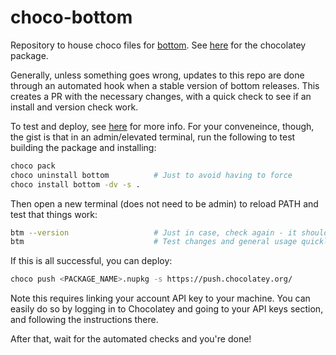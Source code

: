 # choco-bottom

Repository to house choco files for [bottom](https://github.com/ClementTsang/bottom). See [here](https://community.chocolatey.org/packages/bottom) for the chocolatey package.

Generally, unless something goes wrong, updates to this repo are done through an automated hook when a stable version of bottom releases. This creates a PR with the necessary changes, with a quick check to see if an install and version check work.

To test and deploy, see [here](https://chocolatey.org/courses/creating-chocolatey-packages/building-testing-and-pushing) for more info. For your conveneince, though, the gist is that in an admin/elevated terminal, run the following to test building the package and installing:

```bash
choco pack
choco uninstall bottom          # Just to avoid having to force
choco install bottom -dv -s .
```

Then open a new terminal (does not need to be admin) to reload PATH and test that things work:

```bash
btm --version                   # Just in case, check again - it should match the new version
btm                             # Test changes and general usage quickly
```

If this is all successful, you can deploy:

```bash
choco push <PACKAGE_NAME>.nupkg -s https://push.chocolatey.org/
```

Note this requires linking your account API key to your machine. You can easily do so by logging in to Chocolatey and going to your API keys section, and following the instructions there.

After that, wait for the automated checks and you're done!
